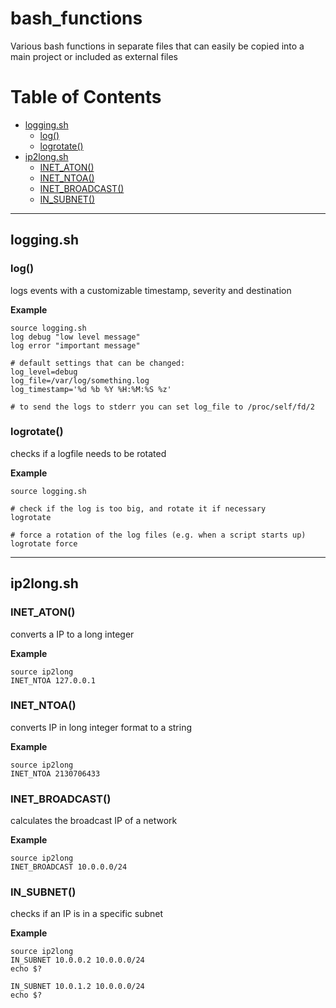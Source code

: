 # bash_functions
Various bash functions in separate files that can easily be copied into a main project or included as external files

# Table of Contents
- [logging.sh](#loggingsh)
  - [log()](#log)
  - [logrotate()](#logrotate)
- [ip2long.sh](#ip2longsh)
  - [INET_ATON()](#inet_aton)
  - [INET_NTOA()](#inet_ntoa)
  - [INET_BROADCAST()](#inet_broadcast)
  - [IN_SUBNET()](#in_subnet)

---

## logging.sh
### log() 
logs events with a customizable timestamp, severity and destination

**Example**

    source logging.sh
    log debug "low level message"
    log error "important message"
    
    # default settings that can be changed:
    log_level=debug
    log_file=/var/log/something.log
    log_timestamp='%d %b %Y %H:%M:%S %z'
    
    # to send the logs to stderr you can set log_file to /proc/self/fd/2


### logrotate()
checks if a logfile needs to be rotated

**Example**

    source logging.sh
    
    # check if the log is too big, and rotate it if necessary
    logrotate
    
    # force a rotation of the log files (e.g. when a script starts up)
    logrotate force

---

## ip2long.sh

### INET_ATON()
converts a IP to a long integer

**Example**

    source ip2long
    INET_NTOA 127.0.0.1
    

### INET_NTOA()
converts IP in long integer format to a string

**Example**

    source ip2long
    INET_NTOA 2130706433
    

### INET_BROADCAST()
calculates the broadcast IP of a network

**Example**

    source ip2long
    INET_BROADCAST 10.0.0.0/24
    
### IN_SUBNET()
checks if an IP is in a specific subnet

**Example**

    source ip2long
    IN_SUBNET 10.0.0.2 10.0.0.0/24
    echo $?
    
    IN_SUBNET 10.0.1.2 10.0.0.0/24
    echo $?
    
